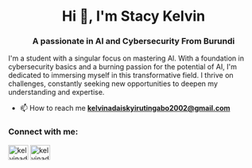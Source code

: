 <h1 align="center">Hi 👋, I'm Stacy Kelvin</h1>
<h3 align="center">A passionate in AI and Cybersecurity From Burundi</h3>

I'm a student with a singular focus on mastering AI. With a foundation in cybersecurity basics and a burning passion for the potential of AI, I'm dedicated to immersing myself in this transformative field. I thrive on challenges, constantly seeking new opportunities to deepen my understanding and expertise.

- 📫 How to reach me **kelvinadaiskyirutingabo2002@gmail.com**

<h3 align="left">Connect with me:</h3>
<p align="left">
<a href="https://linkedin.com/in/kelvinadaisky" target="blank"><img align="center" src="https://raw.githubusercontent.com/rahuldkjain/github-profile-readme-generator/master/src/images/icons/Social/linked-in-alt.svg" alt="kelvinadaisky" height="30" width="40" /></a>
<a href="https://www.youtube.com/@kelvinadaisky" target="blank"><img align="center" src="https://raw.githubusercontent.com/rahuldkjain/github-profile-readme-generator/master/src/images/icons/Social/youtube.svg" alt="kelvinadaisky" height="30" width="40" /></a>
</p>
